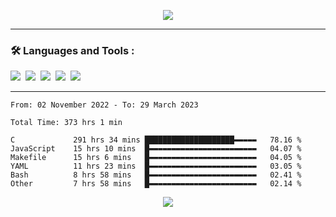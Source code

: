<p align="center">
  <img src="https://metrics.lecoq.io/LouisLanganay?template=classic&base=header%2C%20activity%2C%20community%2C%20repositories%2C%20metadata&base.indepth=false&base.hireable=false&base.skip=false&config.timezone=Europe%2FParis&config.display=large">
</p>

<hr>

### :hammer_and_wrench: Languages and Tools :
<div>
  <img src="https://img.shields.io/badge/C-00599C?style=for-the-badge&logo=c&logoColor=white"/>&nbsp;
  <img src="https://img.shields.io/badge/HTML5-E34F26?style=for-the-badge&logo=html5&logoColor=white"/>&nbsp;
  <img src="https://img.shields.io/badge/JavaScript-323330?style=for-the-badge&logo=javascript&logoColor=F7DF1E"/>&nbsp;
  <img src="https://img.shields.io/badge/json-5E5C5C?style=for-the-badge&logo=json&logoColor=white"/>&nbsp;
  <img src="https://img.shields.io/badge/Fedora-294172?style=for-the-badge&logo=fedora&logoColor=white"/>&nbsp;

</div>

<hr>

<p align="center">
<!--START_SECTION:waka-->

```text
From: 02 November 2022 - To: 29 March 2023

Total Time: 373 hrs 1 min

C             291 hrs 34 mins ████████████████████▬▬▬▬▬   78.16 %
JavaScript    15 hrs 10 mins  █▬▬▬▬▬▬▬▬▬▬▬▬▬▬▬▬▬▬▬▬▬▬▬▬   04.07 %
Makefile      15 hrs 6 mins   █▬▬▬▬▬▬▬▬▬▬▬▬▬▬▬▬▬▬▬▬▬▬▬▬   04.05 %
YAML          11 hrs 23 mins  █▬▬▬▬▬▬▬▬▬▬▬▬▬▬▬▬▬▬▬▬▬▬▬▬   03.05 %
Bash          8 hrs 58 mins   █▬▬▬▬▬▬▬▬▬▬▬▬▬▬▬▬▬▬▬▬▬▬▬▬   02.41 %
Other         7 hrs 58 mins   █▬▬▬▬▬▬▬▬▬▬▬▬▬▬▬▬▬▬▬▬▬▬▬▬   02.14 %
```

<!--END_SECTION:waka-->
</p>

<p align="center">
  <img src="https://visitor-badge.laobi.icu/badge?page_id=LouisLanganay.LouisLanganay">
</p>
